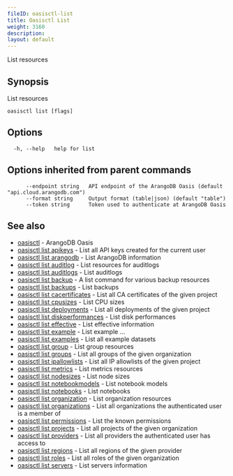 ```yaml
---
fileID: oasisctl-list
title: Oasisctl List
weight: 3160
description: 
layout: default
---
```

List resources

## Synopsis

List resources

```
oasisctl list [flags]
```

## Options

```
  -h, --help   help for list
```

## Options inherited from parent commands

```
      --endpoint string   API endpoint of the ArangoDB Oasis (default "api.cloud.arangodb.com")
      --format string     Output format (table|json) (default "table")
      --token string      Token used to authenticate at ArangoDB Oasis
```

## See also

* [oasisctl](../oasisctl-options)	 - ArangoDB Oasis
* [oasisctl list apikeys](oasisctl-list-apikeys)	 - List all API keys created for the current user
* [oasisctl list arangodb](oasisctl-list-arangodb)	 - List ArangoDB information
* [oasisctl list auditlog](oasisctl-list-auditlog)	 - List resources for auditlogs
* [oasisctl list auditlogs](oasisctl-list-auditlogs)	 - List auditlogs
* [oasisctl list backup](oasisctl-list-backup)	 - A list command for various backup resources
* [oasisctl list backups](oasisctl-list-backups)	 - List backups
* [oasisctl list cacertificates](oasisctl-list-cacertificates)	 - List all CA certificates of the given project
* [oasisctl list cpusizes](oasisctl-list-cpusizes)	 - List CPU sizes
* [oasisctl list deployments](oasisctl-list-deployments)	 - List all deployments of the given project
* [oasisctl list diskperformances](oasisctl-list-diskperformances)	 - List disk performances
* [oasisctl list effective](oasisctl-list-effective)	 - List effective information
* [oasisctl list example](oasisctl-list-example)	 - List example ...
* [oasisctl list examples](oasisctl-list-examples)	 - List all example datasets
* [oasisctl list group](oasisctl-list-group)	 - List group resources
* [oasisctl list groups](oasisctl-list-groups)	 - List all groups of the given organization
* [oasisctl list ipallowlists](oasisctl-list-ipallowlists)	 - List all IP allowlists of the given project
* [oasisctl list metrics](oasisctl-list-metrics)	 - List metrics resources
* [oasisctl list nodesizes](oasisctl-list-nodesizes)	 - List node sizes
* [oasisctl list notebookmodels](oasisctl-list-notebookmodels)	 - List notebook models
* [oasisctl list notebooks](oasisctl-list-notebooks)	 - List notebooks
* [oasisctl list organization](oasisctl-list-organization)	 - List organization resources
* [oasisctl list organizations](oasisctl-list-organizations)	 - List all organizations the authenticated user is a member of
* [oasisctl list permissions](oasisctl-list-permissions)	 - List the known permissions
* [oasisctl list projects](oasisctl-list-projects)	 - List all projects of the given organization
* [oasisctl list providers](oasisctl-list-providers)	 - List all providers the authenticated user has access to
* [oasisctl list regions](oasisctl-list-regions)	 - List all regions of the given provider
* [oasisctl list roles](oasisctl-list-roles)	 - List all roles of the given organization
* [oasisctl list servers](oasisctl-list-servers)	 - List servers information


